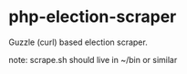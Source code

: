 # php-election-scraper
Guzzle (curl) based election scraper.

note: scrape.sh should live in ~/bin or similar
